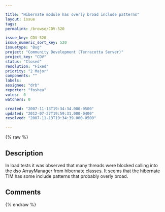 ```yaml
---

title: "Hibernate module has overly broad include patterns"
layout: issue
tags: 
permalink: /browse/CDV-520

issue_key: CDV-520
issue_numeric_sort_key: 520
issuetype: "Bug"
project: "Community Development (Terracotta Server)"
project_key: "CDV"
status: "Closed"
resolution: "Fixed"
priority: "2 Major"
components: ""
labels: 
assignee: "drb"
reporter: "foshea"
votes:  0
watchers: 0

created: "2007-11-13T19:34:34.000-0500"
updated: "2012-07-27T19:59:31.000-0400"
resolved: "2007-11-13T19:34:39.000-0500"

---
```




{% raw %}



## Description

<div markdown="1" class="description">

In load tests it was observed that many threads were blocked calling into the dso ArrayManager from hibernate classes. It seems that the hibernate TIM has some include patterns that probably overly broad.

</div>

## Comments



{% endraw %}
